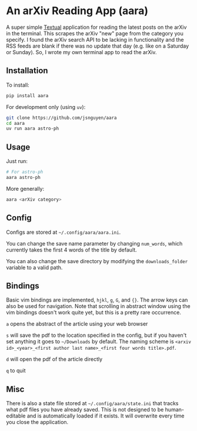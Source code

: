 # An arXiv Reading App (aara)

A super simple [Textual](https://github.com/Textualize/textual) application for reading the latest posts on the arXiv in the terminal. This scrapes the arXiv "new" page from the category you specify. I found the arXiv search API to be lacking in functionality and the RSS feeds are blank if there was no update that day (e.g. like on a Saturday or Sunday). So, I wrote my own terminal app to read the arXiv.

## Installation

To install:

``` sh
pip install aara
```

For development only (using `uv`):

``` sh
git clone https://github.com/jsnguyen/aara
cd aara
uv run aara astro-ph
```

## Usage

Just run:

``` sh
# For astro-ph
aara astro-ph
```

More generally:

``` sh
aara <arXiv category>
```

## Config

Configs are stored at `~/.config/aara/aara.ini`.

You can change the save name parameter by changing `num_words`, which currently takes the first 4 words of the title by default.

You can also change the save directory by modifying the `downloads_folder` variable to a valid path.

## Bindings

Basic vim bindings are implemented, `hjkl`, `g`, `G`, and `{}`. The arrow keys can also be used for navigation. Note that scrolling in abstract window using the vim bindings doesn't work quite yet, but this is a pretty rare occurrence.

`a` opens the abstract of the article using your web browser

`s` will save the pdf to the location specified in the config, but if you haven't set anything it goes to `~/Downloads` by default. The naming scheme is `<arxiv id>_<year>_<first author last name>_<first four words title>.pdf`.

`d` will open the pdf of the article directly

`q` to quit

## Misc

There is also a state file stored at `~/.config/aara/state.ini` that tracks what pdf files you have already saved. This is not designed to be human-editable and is automatically loaded if it exists. It will overwrite every time you close the application.

